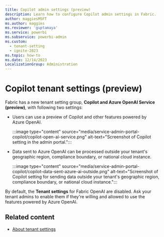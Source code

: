 ```yaml
---
title: Copilot admin settings (preview)
description: Learn how to configure Copilot admin settings in Fabric.
author: maggiesMSFT
ms.author: maggies
ms.reviewer: 'guptamaya'
ms.service: powerbi
ms.subservice: powerbi-admin
ms.custom:
  - tenant-setting
  - ignite-2023
ms.topic: how-to
ms.date: 12/14/2023
LocalizationGroup: Administration
---
```


# Copilot tenant settings (preview)

Fabric has a new tenant setting group, **Copilot and Azure OpenAI Service (preview)**, with following two settings:

- Users can use a preview of Copilot and other features powered by Azure OpenAI.

    :::image type="content" source="media/service-admin-portal-copilot/copilot-open-ai-service.png" alt-text="Screenshot of Copilot setting in the admin portal.":::

- Data sent to Azure OpenAI can be processed outside your tenant's geographic region, compliance boundary, or national cloud instance.

    :::image type="content" source="media/service-admin-portal-copilot/copilot-data-sent-azure-ai-outside.png" alt-text="Screenshot of Copilot setting for sending data outside your tenant's geographic region, compliance boundary, or national cloud instance.":::

By default, the **Tenant settings** for Fabric OpenAI are disabled. Ask your tenant admins to enable them if they're willing and allowed to use the features powered by Azure OpenAI.

## Related content

* [About tenant settings](tenant-settings-index.md)
